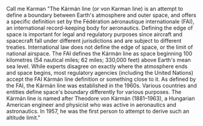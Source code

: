 Call me Karman
"The Kármán line (or von Karman line) is an attempt to define a boundary between Earth's atmosphere and outer space, and offers a specific definition set by the Fédération aéronautique internationale (FAI), an international record-keeping body for aeronautics. Defining the edge of space is important for legal and regulatory purposes since aircraft and spacecraft fall under different jurisdictions and are subject to different treaties. International law does not define the edge of space, or the limit of national airspace. The FAI defines the Kármán line as space beginning 100 kilometres (54 nautical miles; 62 miles; 330,000 feet) above Earth's mean sea level. While experts disagree on exactly where the atmosphere ends and space begins, most regulatory agencies (including the United Nations) accept the FAI Kármán line definition or something close to it. As defined by the FAI, the Kármán line was established in the 1960s. Various countries and entities define space's boundary differently for various purposes.
The Kármán line is named after Theodore von Kármán (1881–1963), a Hungarian American engineer and physicist who was active in aeronautics and astronautics. In 1957, he was the first person to attempt to derive such an altitude limit."
